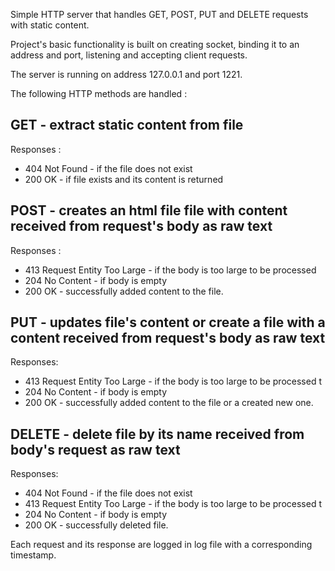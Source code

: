 Simple HTTP server that handles GET, POST, PUT and DELETE requests with static content.

Project's basic functionality is built on creating socket,
binding it to an address and port, listening and accepting client requests.

The server is running on address 127.0.0.1 and port 1221.

The following HTTP methods are handled : 

GET - extract static content from file 
-
Responses :
 - 404 Not Found - if the file does not exist
 - 200 OK - if file exists and its content is returned

POST - creates an html file file with content received from request's body as raw text
-
Responses :
*  413 Request Entity Too Large - if the body is too large to be processed 
* 204 No Content - if body is empty
* 200 OK  -  successfully added content to the file.

PUT - updates file's content or create a file with a content received from request's body as raw text
-
Responses:
*  413 Request Entity Too Large - if the body is too large to be processed t
* 204 No Content - if body is empty
* 200 OK - successfully added content to the file or a created new one.

DELETE - delete file by its name received from body's request as raw text
-
Responses:
*  404 Not Found - if the file does not exist
*  413 Request Entity Too Large - if the body is too large to be processed t
* 204 No Content - if body is empty
* 200 OK -  successfully deleted file.

Each request and its response are logged in log file with a corresponding timestamp.
